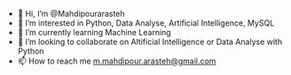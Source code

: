 - 👋 Hi, I’m @Mahdipourarasteh
- 👀 I’m interested in Python, Data Analyse, Artificial Intelligence, MySQL
- 🌱 I’m currently learning Machine Learning
- 💞️ I’m looking to collaborate on Altificial Intelligence or Data Analyse with Python
- 📫 How to reach me m.mahdipour.arasteh@gmail.com

<!---
Mahdipourarasteh/Mahdipourarasteh is a ✨ special ✨ repository because its `README.md` (this file) appears on your GitHub profile.
You can click the Preview link to take a look at your changes.
--->
